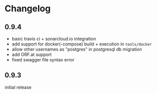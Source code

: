 # Changelog

## 0.9.4
- basic travis ci + sonarcloud.io integration
- add support for docker(-compose) build + execution in `tools/docker`
- allow other usernames as "postgres" in postgresql db migration
- add ORF.at support
- fixed swagger file syntax error

## 0.9.3

initial release
